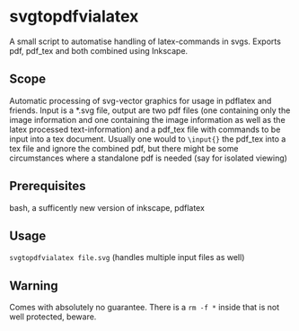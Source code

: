# svgtopdfvialatex
A small script to automatise handling of latex-commands in svgs. Exports pdf, pdf_tex and both combined using Inkscape.

Scope
-
Automatic processing of svg-vector graphics for usage in pdflatex and friends. Input is a  *.svg file, output are two pdf files (one containing only the image information and one containing  the image information as well as the latex processed text-information) and a pdf_tex file with commands to be input into a tex document. Usually one would to  `\input{}` the pdf_tex into a tex file and ignore the combined pdf, but there might be some circumstances where a standalone pdf is needed (say for isolated viewing)


Prerequisites
-
bash, a sufficently new version of inkscape, pdflatex

Usage
-
`svgtopdfvialatex file.svg` (handles multiple input files as well)

Warning
-
Comes with absolutely no guarantee. There is a `rm -f *` inside that is not well protected, beware. 
